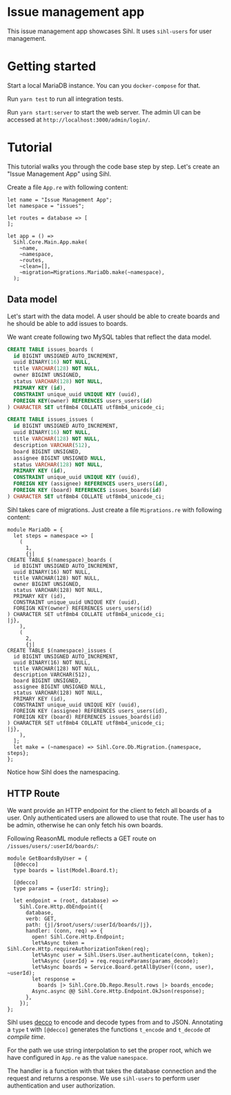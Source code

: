 # Issue management app

This issue management app showcases Sihl. It uses `sihl-users` for user management.

# Getting started

Start a local MariaDB instance. You can you `docker-compose` for that.

Run `yarn test` to run all integration tests.

Run `yarn start:server` to start the web server. The admin UI can be accessed at `http://localhost:3000/admin/login/`.

# Tutorial

This tutorial walks you through the code base step by step. Let's create an "Issue Management App" using Sihl.

Create a file `App.re` with following content:

```reasonml
let name = "Issue Management App";
let namespace = "issues";

let routes = database => [
];

let app = () =>
  Sihl.Core.Main.App.make(
    ~name,
    ~namespace,
    ~routes,
    ~clean=[],
    ~migration=Migrations.MariaDb.make(~namespace),
  );
```

## Data model

Let's start with the data model. A user should be able to create boards and he should be able to add issues to boards.

We want create following two MySQL tables that reflect the data model.

```SQL
CREATE TABLE issues_boards (
  id BIGINT UNSIGNED AUTO_INCREMENT,
  uuid BINARY(16) NOT NULL,
  title VARCHAR(128) NOT NULL,
  owner BIGINT UNSIGNED,
  status VARCHAR(128) NOT NULL,
  PRIMARY KEY (id),
  CONSTRAINT unique_uuid UNIQUE KEY (uuid),
  FOREIGN KEY(owner) REFERENCES users_users(id)
) CHARACTER SET utf8mb4 COLLATE utf8mb4_unicode_ci;
```

```SQL
CREATE TABLE issues_issues (
  id BIGINT UNSIGNED AUTO_INCREMENT,
  uuid BINARY(16) NOT NULL,
  title VARCHAR(128) NOT NULL,
  description VARCHAR(512),
  board BIGINT UNSIGNED,
  assignee BIGINT UNSIGNED NULL,
  status VARCHAR(128) NOT NULL,
  PRIMARY KEY (id),
  CONSTRAINT unique_uuid UNIQUE KEY (uuid),
  FOREIGN KEY (assignee) REFERENCES users_users(id),
  FOREIGN KEY (board) REFERENCES issues_boards(id)
) CHARACTER SET utf8mb4 COLLATE utf8mb4_unicode_ci;
```

Sihl takes care of migrations. Just create a file `Migrations.re` with following content:

```reasonml
module MariaDb = {
  let steps = namespace => [
    (
      1,
      {j|
CREATE TABLE $(namespace)_boards (
  id BIGINT UNSIGNED AUTO_INCREMENT,
  uuid BINARY(16) NOT NULL,
  title VARCHAR(128) NOT NULL,
  owner BIGINT UNSIGNED,
  status VARCHAR(128) NOT NULL,
  PRIMARY KEY (id),
  CONSTRAINT unique_uuid UNIQUE KEY (uuid),
  FOREIGN KEY(owner) REFERENCES users_users(id)
) CHARACTER SET utf8mb4 COLLATE utf8mb4_unicode_ci;
|j},
    ),
    (
      2,
      {j|
CREATE TABLE $(namespace)_issues (
  id BIGINT UNSIGNED AUTO_INCREMENT,
  uuid BINARY(16) NOT NULL,
  title VARCHAR(128) NOT NULL,
  description VARCHAR(512),
  board BIGINT UNSIGNED,
  assignee BIGINT UNSIGNED NULL,
  status VARCHAR(128) NOT NULL,
  PRIMARY KEY (id),
  CONSTRAINT unique_uuid UNIQUE KEY (uuid),
  FOREIGN KEY (assignee) REFERENCES users_users(id),
  FOREIGN KEY (board) REFERENCES issues_boards(id)
) CHARACTER SET utf8mb4 COLLATE utf8mb4_unicode_ci;
|j},
    ),
  ];
  let make = (~namespace) => Sihl.Core.Db.Migration.{namespace, steps};
};
```

Notice how Sihl does the namespacing.

## HTTP Route

We want provide an HTTP endpoint for the client to fetch all boards of a user. Only authenticated users are allowed to use that route. The user has to be admin, otherwise he can only fetch his own boards.

Following ReasonML module reflects a GET route on `/issues/users/:userId/boards/`:

```reasonml
module GetBoardsByUser = {
  [@decco]
  type boards = list(Model.Board.t);

  [@decco]
  type params = {userId: string};

  let endpoint = (root, database) =>
    Sihl.Core.Http.dbEndpoint({
      database,
      verb: GET,
      path: {j|/$root/users/:userId/boards/|j},
      handler: (conn, req) => {
        open! Sihl.Core.Http.Endpoint;
        let%Async token = Sihl.Core.Http.requireAuthorizationToken(req);
        let%Async user = Sihl.Users.User.authenticate(conn, token);
        let%Async {userId} = req.requireParams(params_decode);
        let%Async boards = Service.Board.getAllByUser((conn, user), ~userId);
        let response =
          boards |> Sihl.Core.Db.Repo.Result.rows |> boards_encode;
        Async.async @@ Sihl.Core.Http.Endpoint.OkJson(response);
      },
    });
};
```

Sihl uses [decco](https://github.com/reasonml-labs/decco) to encode and decode types from and to JSON. Annotating a `type` t with `[@decco]` generates the functions `t_encode` and `t_decode` *at compile time*.

For the path we use string interpolation to set the proper root, which we have configured in `App.re` as the value `namespace`.

The handler is a function with that takes the database connection and the request and returns a response. We use `sihl-users` to perform user authentication and user authorization.
